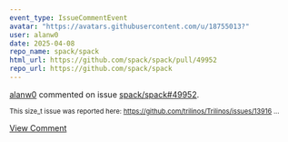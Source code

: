 ```yaml
---
event_type: IssueCommentEvent
avatar: "https://avatars.githubusercontent.com/u/18755013?"
user: alanw0
date: 2025-04-08
repo_name: spack/spack
html_url: https://github.com/spack/spack/pull/49952
repo_url: https://github.com/spack/spack
---
```


<a href='https://github.com/alanw0' target='_blank'>alanw0</a> commented on issue <a href='https://github.com/spack/spack/pull/49952' target='_blank'>spack/spack#49952</a>.

<small>This size_t issue was reported here: https://github.com/trilinos/Trilinos/issues/13916...</small>

<a href='https://github.com/spack/spack/pull/49952' target='_blank'>View Comment</a>